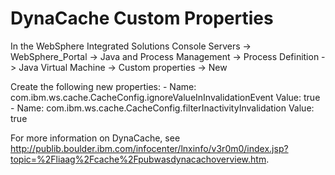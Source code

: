 # DynaCache Custom Properties

In the WebSphere Integrated Solutions Console
Servers -> WebSphere_Portal -> Java and Process Management -> Process Definition -> Java Virtual Machine -> Custom properties -> New

Create the following new properties:
    - Name: com.ibm.ws.cache.CacheConfig.ignoreValueInInvalidationEvent
        Value: true
    - Name: com.ibm.ws.cache.CacheConfig.filterInactivityInvalidation
        Value: true

For more information on DynaCache, see http://publib.boulder.ibm.com/infocenter/lnxinfo/v3r0m0/index.jsp?topic=%2Fliaag%2Fcache%2Fpubwasdynacachoverview.htm.
